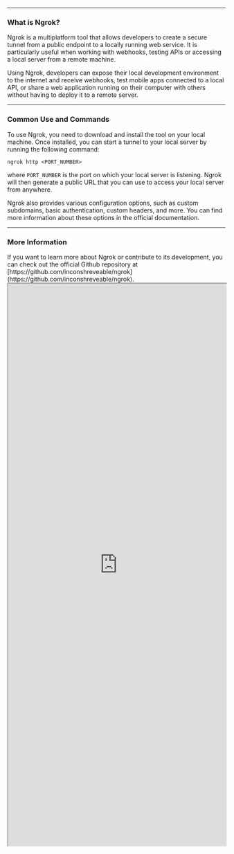 --- ---
<h3>What is Ngrok?</h3>
Ngrok is a multiplatform tool that allows developers to create a secure tunnel from a public endpoint to a locally running web service. It is particularly useful when working with webhooks, testing APIs or accessing a local server from a remote machine.

Using Ngrok, developers can expose their local development environment to the internet and receive webhooks, test mobile apps connected to a local API, or share a web application running on their computer with others without having to deploy it to a remote server.

---
<h3>Common Use and Commands</h3>
To use Ngrok, you need to download and install the tool on your local machine. Once installed, you can start a tunnel to your local server by running the following command:

```
ngrok http <PORT_NUMBER>
```

where `PORT_NUMBER` is the port on which your local server is listening. Ngrok will then generate a public URL that you can use to access your local server from anywhere.

Ngrok also provides various configuration options, such as custom subdomains, basic authentication, custom headers, and more. You can find more information about these options in the official documentation.

---
<h3>More Information</h3>
If you want to learn more about Ngrok or contribute to its development, you can check out the official Github repository at [https://github.com/inconshreveable/ngrok](https://github.com/inconshreveable/ngrok).

<iframe src="https://github.com/inconshreveable/ngrok" width="100%" height="1300"></iframe>

